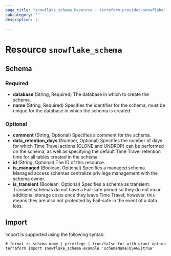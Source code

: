 ```yaml
---
page_title: "snowflake_schema Resource - terraform-provider-snowflake"
subcategory: ""
description: |-
  
---
```


# Resource `snowflake_schema`





## Schema

### Required

- **database** (String, Required) The database in which to create the schema.
- **name** (String, Required) Specifies the identifier for the schema; must be unique for the database in which the schema is created.

### Optional

- **comment** (String, Optional) Specifies a comment for the schema.
- **data_retention_days** (Number, Optional) Specifies the number of days for which Time Travel actions (CLONE and UNDROP) can be performed on the schema, as well as specifying the default Time Travel retention time for all tables created in the schema.
- **id** (String, Optional) The ID of this resource.
- **is_managed** (Boolean, Optional) Specifies a managed schema. Managed access schemas centralize privilege management with the schema owner.
- **is_transient** (Boolean, Optional) Specifies a schema as transient. Transient schemas do not have a Fail-safe period so they do not incur additional storage costs once they leave Time Travel; however, this means they are also not protected by Fail-safe in the event of a data loss.

## Import

Import is supported using the following syntax:

```shell
# format is schema name | privilege | true/false for with_grant_option
terraform import snowflake_schema.example 'schemaName|USAGE|true'
```
